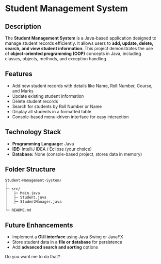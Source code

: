 
# Student Management System

## Description

The **Student Management System** is a Java-based application designed to manage student records efficiently. It allows users to **add, update, delete, search, and view student information**. This project demonstrates the use of **object-oriented programming (OOP)** concepts in Java, including classes, objects, methods, and exception handling.

## Features

* Add new student records with details like Name, Roll Number, Course, and Marks
* Update existing student information
* Delete student records
* Search for students by Roll Number or Name
* Display all students in a formatted table
* Console-based menu-driven interface for easy interaction

## Technology Stack

* **Programming Language:** Java
* **IDE:** IntelliJ IDEA / Eclipse (your choice)
* **Database:** None (console-based project, stores data in memory)


## Folder Structure

```
Student-Management-System/
│
├─ src/
│   ├─ Main.java
│   ├─ Student.java
│   ├─ StudentManager.java
│
└─ README.md
```

## Future Enhancements

* Implement a **GUI interface** using Java Swing or JavaFX
* Store student data in a **file or database** for persistence
* Add **advanced search and sorting** options



Do you want me to do that?

